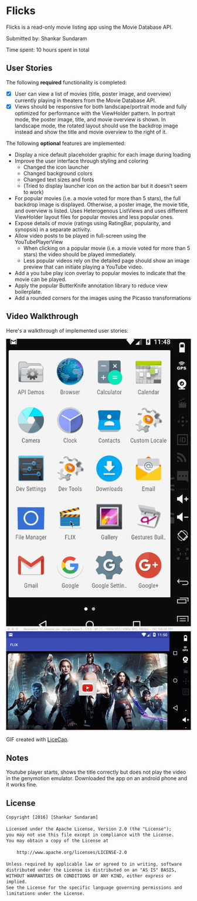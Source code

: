 # Flicks

Flicks is a read-only movie listing app using the Movie Database API.

Submitted by: Shankar Sundaram

Time spent: 10 hours spent in total

## User Stories

The following **required** functionality is completed:

* [x] User can view a list of movies (title, poster image, and overview) currently playing in theaters from the Movie Database API.
* [x] Views should be responsive for both landscape/portrait mode and fully optimized for performance with the ViewHolder pattern. In portrait mode, the poster image, title, and movie overview is shown. In landscape mode, the rotated layout should use the backdrop image instead and show the title and movie overview to the right of it.

The following **optional** features are implemented:

* Display a nice default placeholder graphic for each image during loading
* Improve the user interface through styling and coloring 
  * Changed the icon launcher
  * Changed background colors
  * Changed text sizes and fonts
  * (Tried to display launcher icon on the action bar but it doesn't seem to work)
* For popular movies (i.e. a movie voted for more than 5 stars), the full backdrop image is displayed. Otherwise, a poster image, the movie title, and overview is listed. Uses Heterogenous ListViews and uses different ViewHolder layout files for popular movies and less popular ones. 
* Expose details of movie (ratings using RatingBar, popularity, and synopsis) in a separate activity. 
* Allow video posts to be played in full-screen using the YouTubePlayerView 
  * When clicking on a popular movie (i.e. a movie voted for more than 5 stars) the video should be played immediately.
  * Less popular videos rely on the detailed page should show an image preview that can initiate playing a YouTube video.
* Add a you tube play icon overlay to popular movies to indicate that the movie can be played.
* Apply the popular ButterKnife annotation library to reduce view boilerplate. 
* Add a rounded corners for the images using the Picasso transformations

## Video Walkthrough 

Here's a walkthrough of implemented user stories:

<img src='Demo.gif' title='Video Walkthrough' width='' alt='Video Walkthrough' />
<img src='DemoLandscape.gif' title='Video Walkthrough' width='' alt='Video Walkthrough' />

GIF created with [LiceCap](http://www.cockos.com/licecap/).

## Notes

Youtube player starts, shows the title correctly but does not play the video in the genymotion emulator. Downloaded the app on an android phone and it works fine.

## License

    Copyright [2016] [Shankar Sundaram]

    Licensed under the Apache License, Version 2.0 (the "License");
    you may not use this file except in compliance with the License.
    You may obtain a copy of the License at

        http://www.apache.org/licenses/LICENSE-2.0

    Unless required by applicable law or agreed to in writing, software
    distributed under the License is distributed on an "AS IS" BASIS,
    WITHOUT WARRANTIES OR CONDITIONS OF ANY KIND, either express or implied.
    See the License for the specific language governing permissions and
    limitations under the License.


